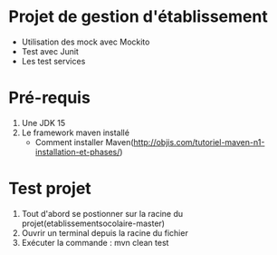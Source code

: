 
# Projet de gestion d'établissement
* Utilisation des mock avec Mockito
* Test avec Junit
* Les test services

# Pré-requis
1. Une JDK 15
2. Le framework maven installé
    - Comment installer Maven(http://objis.com/tutoriel-maven-n1-installation-et-phases/)

# Test projet
1. Tout d'abord se postionner sur la racine du projet(etablissementsocolaire-master)
2. Ouvrir un terminal depuis la racine du fichier
3. Exécuter la commande : mvn clean test
